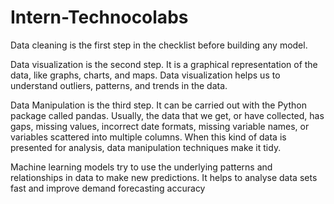 # Intern-Technocolabs

Data cleaning is the first step in the checklist before building any model. 

Data visualization is the second step. It is a graphical representation of the data, like graphs, charts, and maps. Data visualization helps us to understand outliers, patterns, and trends in the data.

Data Manipulation is the third step. It can be carried out with the Python package called pandas. Usually, the data that we get, or have collected, has gaps, missing values, incorrect date formats, missing variable names, or variables scattered into multiple columns. When this kind of data is presented for analysis, data manipulation techniques make it tidy. 

Machine learning models try to use the underlying patterns and relationships in data to make new predictions. It helps to analyse data sets fast and improve demand forecasting accuracy
